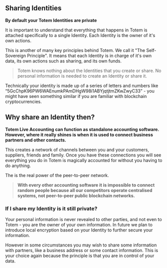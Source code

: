 ## Sharing Identities

**By default your Totem Identities are private**

It is important to understand that everything that happens in Totem is attached specifically to a single Identity. Each Identity is the owner of it's own actions. 

This is another of many key principles behind Totem. We call it "The Self-Sovereign Principle". It means that each Identity is in charge of it's own data, its own actions such as sharing, and its own funds.

> Totem knows nothing about the Identities that you create or share. No personal information is needed to create an Identity or share it.

Technically your identity is made up of a series of letters and numbers like “5GcChpK96PW6WAEnumkPAmDHgW98i1ABYjqtjtmZKwZwyC33” - you might have seen something similar if you are familiar with blockchain cryptocurrencies.

## Why share an Identity then?

**Totem Live Accounting can function as standalone accounting software. However, where it really shines is when it is used to connect business partners and other contacts.**

This creates a network of channels between you and your customers, suppliers, friends and family. Once you have these connections you will see everything you do in Totem is magically accounted for without you having to do anything. 

The is the real power of the peer-to-peer network. 

> **With every other accounting software it is impossible to connect random people because all our competitors operate centralised systems, not peer-to-peer public blockchain networks.**

### If I share my Identity is it still private?

Your personal information is never revealed to other parties, and not even to Totem - you are the owner of your own information. In future we plan to introduce local encryption based on your Identity to further secure your information. 

However in some circumstances you may wish to share some information  with partners, like a business address or some contact information. This is your choice again because the principle is that you are in control of your data. 